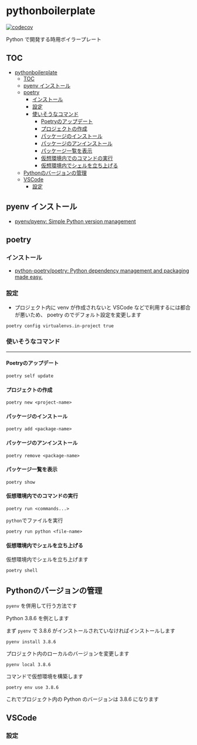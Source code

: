 # pythonboilerplate

[![codecov](https://codecov.io/gh/naa0yama/pythonboilerplate/branch/main/graph/badge.svg?token=D8YU7EYIYZ)](https://codecov.io/gh/naa0yama/pythonboilerplate)

Python で開発する時用ボイラープレート

## TOC

- [pythonboilerplate](#pythonboilerplate)
  - [TOC](#toc)
  - [pyenv インストール](#pyenv-インストール)
  - [poetry](#poetry)
    - [インストール](#インストール)
    - [設定](#設定)
    - [使いそうなコマンド](#使いそうなコマンド)
      - [Poetryのアップデート](#poetryのアップデート)
      - [プロジェクトの作成](#プロジェクトの作成)
      - [パッケージのインストール](#パッケージのインストール)
      - [パッケージのアンインストール](#パッケージのアンインストール)
      - [パッケージ一覧を表示](#パッケージ一覧を表示)
      - [仮想環境内でのコマンドの実行](#仮想環境内でのコマンドの実行)
      - [仮想環境内でシェルを立ち上げる](#仮想環境内でシェルを立ち上げる)
  - [Pythonのバージョンの管理](#pythonのバージョンの管理)
  - [VSCode](#vscode)
    - [設定](#設定-1)


## pyenv インストール

* [pyenv/pyenv: Simple Python version management](https://github.com/pyenv/pyenv)


## poetry

### インストール

* [python\-poetry/poetry: Python dependency management and packaging made easy\.](https://github.com/python-poetry/poetry#installation)


### 設定

* プロジェクト内に venv が作成されないと VSCode などで利用するには都合が悪いため、 poetry のでデフォルト設定を変更します

```shell
poetry config virtualenvs.in-project true

```

### 使いそうなコマンド

---

#### Poetryのアップデート

```shell
poetry self update

```

#### プロジェクトの作成

```shell
poetry new <project-name>

```

#### パッケージのインストール

```shell
poetry add <package-name>

```

#### パッケージのアンインストール

```shell
poetry remove <package-name>

```

#### パッケージ一覧を表示

```shell
poetry show

```

#### 仮想環境内でのコマンドの実行

```shell
poetry run <commands...>

```

`python`でファイルを実行

```shell
poetry run python <file-name>

```

#### 仮想環境内でシェルを立ち上げる

仮想環境内でシェルを立ち上げます

```bash
poetry shell

```

## Pythonのバージョンの管理

`pyenv` を併用して行う方法です

Python 3.8.6 を例とします

まず `pyenv` で 3.8.6 がインストールされていなければインストールします

```shell
pyenv install 3.8.6

```

プロジェクト内のローカルのバージョンを変更します

```shell
pyenv local 3.8.6

```

コマンドで仮想環境を構築します

```shell
poetry env use 3.8.6

```

これでプロジェクト内の Python のバージョンは 3.8.6 になります

## VSCode
### 設定
